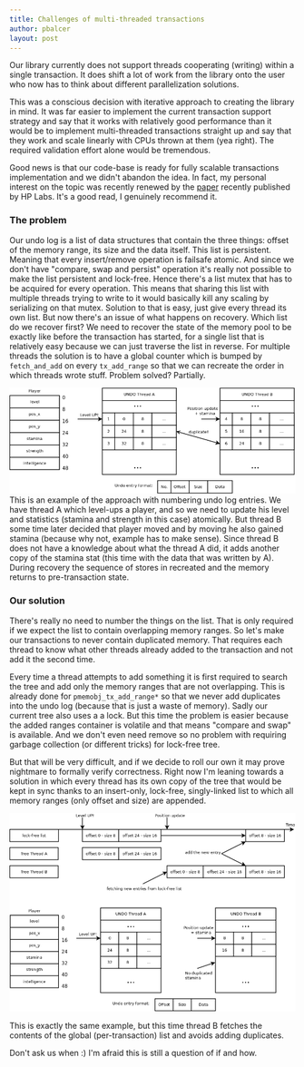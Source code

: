 ```yaml
---
title: Challenges of multi-threaded transactions
author: pbalcer
layout: post
---
```


Our library currently does not support threads cooperating (writing) within a
single transaction. It does shift a lot of work from the library onto the user
who now has to think about different parallelization solutions.

This was a conscious decision with iterative approach to creating the library
in mind. It was far easier to implement the current transaction support strategy
and say that it works with relatively good performance than it would be to
implement multi-threaded transactions straight up and say that they work and
scale linearly with CPUs thrown at them (yea right). The required validation
effort alone would be tremendous.

Good news is that our code-base is ready for fully scalable transactions
implementation and we didn't abandon the idea. In fact, my personal interest on
the topic was recently renewed by the [paper](http://www.hpl.hp.com/techreports/2015/HPL-2015-59.html)
recently published by HP Labs. It's a good read, I genuinely recommend it.

### The problem

Our undo log is a list of data structures that contain the three things:
offset of the memory range, its size and the data itself. This list is
persistent. Meaning that every insert/remove operation is failsafe atomic.
And since we don't have "compare, swap and persist" operation it's really
not possible to make the list persistent and lock-free. Hence there's a list
mutex that has to be acquired for every operation. This means that sharing this
list with multiple threads trying to write to it would basically kill any scaling
by serializing on that mutex.
Solution to that is easy, just give every thread its own list. But now there's
an issue of what happens on recovery. Which list do we recover first? We need to
recover the state of the memory pool to be exactly like before the transaction
has started, for a single list that is relatively easy because we can just traverse
the list in reverse. For multiple threads the solution is to have a global
counter which is bumped by `fetch_and_add` on every `tx_add_range` so that
we can recreate the order in which threads wrote stuff. Problem solved? Partially.

![game_tx](/assets/game_tx.png)
This is an example of the approach with numbering undo log entries. We have
thread A which level-ups a player, and so we need to update his level and
statistics (stamina and strength in this case) atomically. But thread B some
time later decided that player moved and by moving he also gained stamina
(because why not, example has to make sense). Since thread B does not have a
knowledge about what the thread A did, it adds another copy of the stamina stat
(this time with the data that was written by A). During recovery the sequence of
stores in recreated and the memory returns to pre-transaction state.

### Our solution

There's really no need to number the things on the list. That is only required
if we expect the list to contain overlapping memory ranges. So let's make our
transactions to never contain duplicated memory. That requires each thread to
know what other threads already added to the transaction and not add it the
second time.

Every time a thread attempts to add something it is first required to
search the tree and add only the memory ranges that are not overlapping. This is
already done for `pmemobj_tx_add_range*` so that we never add duplicates into
the undo log (because that is just a waste of memory). Sadly our current tree
also uses a a lock. But this time the problem is easier because the added ranges
container is volatile and that means "compare and swap" is available. And we
don't even need remove so no problem with requiring garbage collection
(or different tricks) for lock-free tree.

But that will be very difficult, and if we decide to roll our own it may prove
nightmare to formally verify correctness.
Right now I'm leaning towards a solution in which every thread has its own copy
of the tree that would be kept in sync thanks to an insert-only, lock-free,
singly-linked list to which all memory ranges (only offset and size) are appended.

![timeline](/assets/timeline.png)

This is exactly the same example, but this time thread B fetches the contents of
the global (per-transaction) list and avoids adding duplicates.

Don't ask us when :) I'm afraid this is still a question of if and how.
